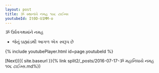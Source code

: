 ```yaml
---
layout: post
title: ૐ સ્થાનાંવે નમહ ૧૦૮ ટાઈમ્સ
youtubeId: It0D-U1MM-o
---
```

 
 
 ૐ ઉર્ધવગથમાંને નમહ  
 
 -  જેનું બ્રહ્માંડથી આગળ એક સ્વરૂપ છે 
 
  
 
  
 
 
 
 
 
 


{% include youtubePlayer.html id=page.youtubeId %}
 
[Next]({{ site.baseurl }}{% link  split2/_posts/2016-07-17-ૐ મહાનિધાયે નમહ ૧૦૮ ટાઈમ્સ.md%})
 
